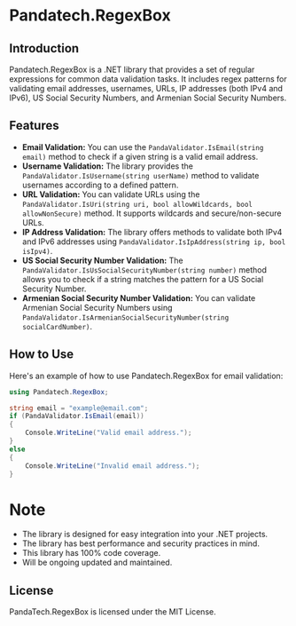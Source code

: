 # Pandatech.RegexBox

## Introduction
Pandatech.RegexBox is a .NET library that provides a set of regular expressions for common data validation tasks. It includes regex patterns for validating email addresses, usernames, URLs, IP addresses (both IPv4 and IPv6), US Social Security Numbers, and Armenian Social Security Numbers.

## Features
* **Email Validation:** You can use the `PandaValidator.IsEmail(string email)` method to check if a given string is a valid email address.
* **Username Validation:** The library provides the `PandaValidator.IsUsername(string userName)` method to validate usernames according to a defined pattern.
* **URL Validation:** You can validate URLs using the `PandaValidator.IsUri(string uri, bool allowWildcards, bool allowNonSecure)` method. It supports wildcards and secure/non-secure URLs.
* **IP Address Validation:** The library offers methods to validate both IPv4 and IPv6 addresses using `PandaValidator.IsIpAddress(string ip, bool isIpv4)`.
* **US Social Security Number Validation:** The `PandaValidator.IsUsSocialSecurityNumber(string number)` method allows you to check if a string matches the pattern for a US Social Security Number.
* **Armenian Social Security Number Validation:** You can validate Armenian Social Security Numbers using `PandaValidator.IsArmenianSocialSecurityNumber(string socialCardNumber)`.

## How to Use
Here's an example of how to use Pandatech.RegexBox for email validation:
```csharp
using Pandatech.RegexBox;

string email = "example@email.com";
if (PandaValidator.IsEmail(email))
{
    Console.WriteLine("Valid email address.");
}
else
{
    Console.WriteLine("Invalid email address.");
}
```
# Note
* The library is designed for easy integration into your .NET projects.
* The library has best performance and security practices in mind.
* This library has 100% code coverage.
* Will be ongoing updated and maintained.

## License

PandaTech.RegexBox is licensed under the MIT License.